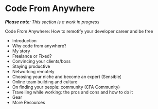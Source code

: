 # Code From Anywhere

_**Please note**: This section is a work in progress_

Code From Anywhere: How to remotify your developer career and be free

- Introduction
- Why code from anywhere?
- My story
- Freelance or Fixed?
- Convincing your clients/boss
- Staying productive
- Networking remotely
- Choosing your niche and become an expert (Sensible)
- Online team building and culture
- On finding your people: community (CFA Community)
- Travelling while working: the pros and cons and how to do it
- Gear
- More Resources
